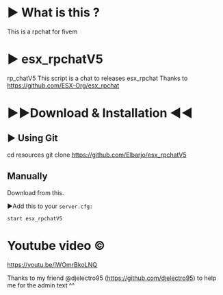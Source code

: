 # ► What is this ?

This is a rpchat for fivem

# ► esx_rpchatV5

rp_chatV5 This script is a chat to releases esx_rpchat   Thanks  to https://github.com/ESX-Org/esx_rpchat

# ►►Download & Installation ◄◄

## ► Using Git

cd resources
git clone https://github.com/Elbarjo/esx_rpchatV5

## Manually

Download from this.

►Add this to your ```server.cfg:```

```start esx_rpchatV5```

# Youtube video ©

https://youtu.be/jWOmrBkoLNQ 

Thanks to my friend @djelectro95 (https://github.com/djelectro95) to help me for the admin text ^^
